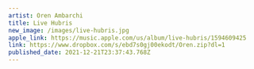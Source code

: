```yaml
---
artist: Oren Ambarchi
title: Live Hubris
new_image: /images/live-hubris.jpg
apple_link: https://music.apple.com/us/album/live-hubris/1594609425
link: https://www.dropbox.com/s/ebd7s0gj00ekodt/Oren.zip?dl=1
published_date: 2021-12-21T23:37:43.768Z
---
```

